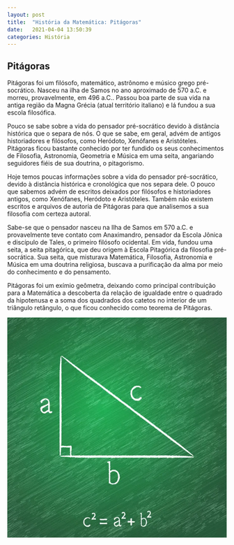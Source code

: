 ```yaml
---
layout: post
title:  "História da Matemática: Pitágoras"
date:   2021-04-04 13:50:39
categories: História
---
```

## Pitágoras

Pitágoras foi um filósofo, matemático, astrônomo e músico grego pré-socrático. Nasceu na ilha de Samos no ano aproximado de 570 a.C. e morreu, provavelmente, em 496 a.C.. Passou boa parte de sua vida na antiga região da Magna Grécia (atual território italiano) e lá fundou a sua escola filosófica.

Pouco se sabe sobre a vida do pensador pré-socrático devido à distância histórica que o separa de nós. O que se sabe, em geral, advém de antigos historiadores e filósofos, como Heródoto, Xenófanes e Aristóteles. Pitágoras ficou bastante conhecido por ter fundido os seus conhecimentos de Filosofia, Astronomia, Geometria e Música em uma seita, angariando seguidores fiéis de sua doutrina, o pitagorismo.


Hoje temos poucas informações sobre a vida do pensador pré-socrático, devido à distância histórica e cronológica que nos separa dele. O pouco que sabemos advém de escritos deixados por filósofos e historiadores antigos, como Xenófanes, Heródoto e Aristóteles. Também não existem escritos e arquivos de autoria de Pitágoras para que analisemos a sua filosofia com certeza autoral.

Sabe-se que o pensador nasceu na Ilha de Samos em 570 a.C. e provavelmente teve contato com Anaximandro, pensador da Escola Jônica e discípulo de Tales, o primeiro filósofo ocidental. Em vida, fundou uma seita, a seita pitagórica, que deu origem à Escola Pitagórica da filosofia pré-socrática. Sua seita, que misturava Matemática, Filosofia, Astronomia e Música em uma doutrina religiosa, buscava a purificação da alma por meio do conhecimento e do pensamento.

Pitágoras foi um exímio geômetra, deixando como principal contribuição para a Matemática a descoberta da relação de igualdade entre o quadrado da hipotenusa e a soma dos quadrados dos catetos no interior de um triângulo retângulo, o que ficou conhecido como teorema de Pitágoras.


<img src="/static/img/teoremapitagoras.png" />